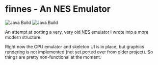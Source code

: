 # finnes - An NES Emulator
![Java Build](https://github.com/bobbylight/finnes/actions/workflows/gradle.yml/badge.svg)
![Java Build](https://github.com/bobbylight/finnes/actions/workflows/codeql-analysis.yml/badge.svg)

An attempt at porting a very, very old NES emulator I wrote into
a more modern structure.

Right now the CPU emulator and skeleton UI is in place,
but graphics rendering is not implemented (not yet
ported over from older project).  So things are pretty
non-functional at the moment.
